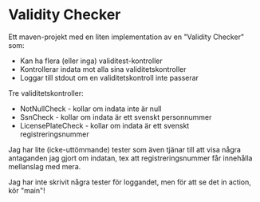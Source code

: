 # Validity Checker

Ett maven-projekt med en liten implementation av en "Validity Checker" som:
* Kan ha flera (eller inga) validitest-kontroller
* Kontrollerar indata mot alla sina validitetskontroller
* Loggar till stdout om en validitetskontroll inte passerar

Tre validitetskontroller:
* NotNullCheck - kollar om indata inte är null
* SsnCheck - kollar om indata är ett svenskt personnummer
* LicensePlateCheck - kollar om indata är ett svenskt registreringsnummer

Jag har lite (icke-uttömmande) tester som även tjänar till att visa några antaganden jag gjort om indatan, tex att registreringsnummer får innehålla mellanslag med mera.

Jag har inte skrivit några tester för loggandet, men för att se det in action, kör "main"!